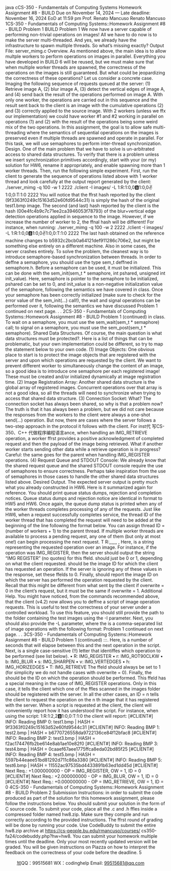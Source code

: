 java cCS-350 - Fundamentals of Computing Systems
Homework Assignment #8 - BUILD
Due on November 14, 2024 — Late deadline: November 16, 2024 EoD at 11:59 pm
Prof. Renato Mancuso
Renato Mancuso
1CS-350 - Fundamentals of Computing Systems::Homework Assignment #8 - BUILD Problem 1
BUILD Problem 1
We now have a server capable of performing non-trivial operations on images! All we have to do now is to
make the server multi-threaded. And yes, we already have the infrastructure to spawn multiple threads. So
what’s missing exactly?
Output File: server_mimg.c
Overview. As mentioned above, the main idea is to allow multple workers to perform operations on images
in parallel. Everything you have developed in BUILD 6 will be reused, but we must make sure that when
multiple worker threads are spawned, the correctness of the operations on the images is still guaranteed.
But what could be jeopardizing the correctness of these operations? Let us consider a concrete case. Imaging
the following sequence of requests queued at the server: (1) Retrieve image A, (2) blur image A, (3) detect
the vertical edges of image A, and (4) send back the result of the operations performed on image A.
With only one worker, the operations are carried out in this sequence and the result sent back to the client is
an image with the cumulative operations (2) and (3) correctly applied to the source image. With 2 workers
(unless we ffx our implementation) we could have worker #1 and #2 working in parallel on operations (1)
and (2) with the result of the operations being some weird mix of the two operations.
In this assignment, the goal is to allow safe multi-threading where the semantics of sequential operations on
the images is preserved even if multiple threads are spawned and operate in parallel. For this task, we will
use semaphores to perform inter-thread synchronization.
Design. One of the main problem that we have to solve is un-arbitrated access to shared data structures.
To verify that there is a problem unless we insert synchronization primitives accordingly, start with your (or
my) solution for HW6, rename it appropriately, and enable spawning more than 1 worker threads.
Then, run the following simple experiment. First, run the client to generate the sequence of operations listed
above with 1 worker thread and look carefully at the output report generated by the client:
./server_mimg -q 100 -w 1 2222  ./client -I images/ -L 1:R:1:0,0:b:1:0,0:v:1:0,0:T:1:0 2222
You will notice that the ffrst hash reported by the client (9f3363f0249c15163d52e60fd9544c31) is simply
the hash of the original test1.bmp image. The second (and last) hash reported by the client is the hash
(00e4fc4b9c7c71ee2ca3946053f78793) of the blur+vertical edge detection operations applied in sequence
to the image. However, if we increase the number of worker to 2, the ffnal hash will be different! For instance,
when running:
./server_mimg -q 100 -w 2 2222  ./client -I images/ -L 1:R:1:0,0:b:1:0,0:v:1:0,0:T:1:0 2222
The last hash obtained on the reference machine changes to b5932c2bcb0a64121def911286c706e2, but
might be something else entirely on a different machine. Also in some cases, the server crashes entirely.
To solve the problem, the cleanest way is to introduce semaphore-based synchronization between threads.
In order to deffne a semaphore, you should use the type sem_t deffned in semaphore.h. Before a semaphore
can be used, it must be initialized.
This can be done with the sem_init(sem_t * semaphore, int pshared, unsigned int init_value).
Here, semaphore is pointer to the semaphore to be initialized, pshared can be set to 0, and init_value is
a non-negative initialization value of the semaphore, following the semantics we have covered in class.
Once your semaphore has been correctly initialized (make sure to check for the error value of the sem_init(...)
call!), the wait and signal operations can be performed over it, following the semantics we have discussed
Problem 1 continued on next page. . . 2CS-350 - Fundamentals of Computing Systems::Homework Assignment #8 - BUILD Problem 1 (continued)
in class. To wait on a semaphore, you must use the sem_wait(sem_t * semaphore) call; to signal on a
semaphore, you must use the sem_post(sem_t * semaphore).
Shared Data Structures. Of course, the main question is what data structures must be protected?. Here
is a list of things that can be problematic, but your own implementation could be different, so try to map
the statement below to your own code.
(1) Image Objects: One obvious place to start is to protect the image objects that are registered with
the server and upon which operations are requested by the client. We want to prevent different worker
to simultaneously change the content of an image, so a good idea is to introduce one semaphore per each
registered image! These must be created and/or initialized dynamically at image registration time.
(2) Image Registration Array: Another shared data structure is the global array of registered images.
Concurrent operations over that array is not a good idea, so all the threads will need to synchronize when
trying to access that shared data structure.
(3) Connection Socket: What? The connection socket has always been shared, so why is that a problem
now? The truth is that it has always been a problem, but we did not care because the responses from
the workers to the client were always a one-shot send(...) operation. But now, there are cases where the
server follows a two-step approach in the protocol it follows with the client. For inst代 写CS-350、C++
代做程序编程语言ance, when handling an
IMG_RETRIEVE operation, a worker ffrst provides a positive acknowledgment of completed request and then
the payload of the image being retrieved. What if another worker starts sending other data while a retrieve
operation is in progress? Careful: the same goes for the parent when handling IMG_REGISTER operations.
(4) Request Queue and STDOUT Console: We already know that the shared request queue and the
shared STDOUT console require the use of semaphores to ensure correctness. Perhaps take inspiration from
the use of semaphores in those cases to handle the other shared data structures listed above.
Desired Output. The expected server output is pretty much what you already constructed in HW6. Here
is it summarized again for reference. You should print queue status dumps, rejection and completion notices.
Queue status dumps and rejection notice are identical in format to HW5 and HW6. Once again, the queue
dump status is printed when any of the worker threads completes processing of any of the requests.
Just like HW6, when a request successfully completes service, the thread ID of the worker thread that has
completed the request will need to be added at the beginning of the line following the format below. You can
assign thread ID = (number of workers + 1) to the parent thread. If multiple worker threads are available to
process a pending request, any one of them (but only at most one!) can begin processing the next request.
T R:,,,,,,
,
Here,  is a string representing the requested operation over an image. For instance, if the operation
was IMG_REGISTER, then the server should output the string “IMG REGISTER” (no quotes) for this ffeld.
 should just be 0 or 1, depending on what the client requested.  should be
the image ID for which the client has requested an operation. If the server is ignoring any of these values
in the response, set these ffelds to 0. Finally,  should report the image ID on which the
server has performed the operation requested by the client. Recall that this might be different from what
sent by the client if overwrite = 0 in the client’s request, but it must be the same if overwrite = 1.
Additional Help. You might have noticed, from the commands recommended above, that the client (v4.2)
now allows you to deffne a script of image operation requests. This is useful to test the correctness of your
server under a controlled workload.
To use this feature, you should still provide the path to the folder containing the test images using the
-I  parameter. Next, you should also provide the -L 
parameter, where the  is a comma-separated list of image operations with the
following format:
Problem 1 continued on next page. . . 3CS-350 - Fundamentals of Computing Systems::Homework Assignment #8 - BUILD Problem 1 (continued)
:::.
Here,  is a number of seconds that will elapse between this and the next operation
 in the script.
Next,  is a single case-sensitive (!!) letter that identiffes which operation to be performed
(see list below).
• R: IMG_REGISTER
• r: IMG_ROT90CLKW
• b: IMG_BLUR
• s: IMG_SHARPEN
• v: IMG_VERTEDGES
• h: IMG_HORIZEDGES
• T: IMG_RETRIEVE
The  ffeld should always be set to 1 (for simplicity we do not handle cases with overwrite = 0).
Finally, the  should be the ID on which the operation should be performed. This ffeld has a
special meaning in the case of IMG_REGISTER operations. Only in this case, it tells the client which one of
the ffles scanned in the images folder should be registered with the server. In all the other cases, an ID = n
tells the client to request the operation on the n
th
image that it has registered with the server.
When a script is requested at the client, the client will conveniently report how it has understood the script.
For instance, when using the script:
1:R:1:2,2:b:1:0,0:T:1:0
the client will report:
[#CLIENT#] INFO: Reading BMP 0: test1.bmp | HASH = 9f3363f0249c15163d52e60fd9544c31
[#CLIENT#] INFO: Reading BMP 1: test2.bmp | HASH = b6770726558da9722136ce84f12bfac8
[#CLIENT#] INFO: Reading BMP 2: test3.bmp | HASH = f2ac174476fb2be614e8ab1ae10e82f0
[#CLIENT#] INFO: Reading BMP 3: test4.bmp | HASH = 0caaef67aee1775ffca8eda02bd85f25
[#CLIENT#] INFO: Reading BMP 4: test5.bmp | HASH = 5597b44eaee51bd81292d711c86a3380
[#CLIENT#] INFO: Reading BMP 5: test6.bmp | HASH = 11552ac97535bd4433891b63ed1dd45d
[#CLIENT#] Next Req.: +1.000000000 - OP = IMG_REGISTER, OW = 1, ID = 0
[#CLIENT#] Next Req.: +2.000000000 - OP = IMG_BLUR, OW = 1, ID = 0
[#CLIENT#] Next Req.: +0.000000000 - OP = IMG_RETRIEVE, OW = 1, ID = 0
4CS-350 - Fundamentals of Computing Systems::Homework Assignment #8 - BUILD Problem 2
Submission Instructions: in order to submit the code produced as part of the solution for this homework
assignment, please follow the instructions below.
You should submit your solution in the form of C source code. To submit your code, place all the .c
and .h ffles inside a compressed folder named hw8.zip. Make sure they compile and run correctly according
 to the provided instructions. The ffrst round of grading will be done by running your code.
Use CodeBuddy to submit the entire hw8.zip archive at https://cs-people.bu.edu/rmancuso/courses/
cs350-fa24/codebuddy.php?hw=hw8. You can submit your homework multiple times until the deadline.
Only your most recently updated version will be graded. You will be given instructions on Piazza on how
to interpret the feedback on the correctness of your code before the deadline.
5

         
加QQ：99515681  WX：codinghelp  Email: 99515681@qq.com
